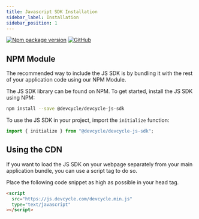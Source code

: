 ```yaml
---
title: Javascript SDK Installation
sidebar_label: Installation
sidebar_position: 1
---
```

[![Npm package version](https://badgen.net/npm/v/@devcycle/devcycle-js-sdk)](https://www.npmjs.com/package/@devcycle/devcycle-js-sdk)
[![GitHub](https://img.shields.io/github/stars/devcyclehq/js-sdks.svg?style=social&label=Star&maxAge=2592000)](https://github.com/devcyclehq/js-sdks)


## NPM Module

The recommended way to include the JS SDK is by bundling it with the rest of your application code using our NPM Module.

The JS SDK library can be found on NPM. To get started, install the JS SDK using NPM:

```bash
npm install --save @devcycle/devcycle-js-sdk
```

To use the JS SDK in your project, import the `initialize` function:

```js
import { initialize } from "@devcycle/devcycle-js-sdk";
```

## Using the CDN

If you want to load the JS SDK on your webpage separately from your main application bundle, you can use a script tag to do so.

Place the following code snippet as high as possible in your head tag.

```html
<script
  src="https://js.devcycle.com/devcycle.min.js"
  type="text/javascript"
></script>
```
